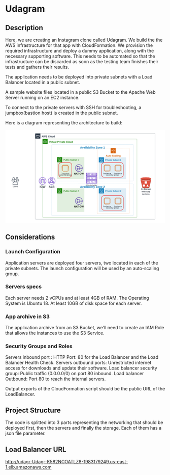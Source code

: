 # Udagram

## Description
Here, we are creating an Instagram clone called Udagram. We build the the AWS infrastructure
for that app with CloudFormation.
We provision the required infrastructure and deploy a dummy application, along with 
the necessary supporting software. 
This needs to be automated so that the infrastructure can be discarded as soon as 
the testing team finishes their tests and gathers their results.

The application needs to be deployed into private subnets with a Load Balancer located in a public subnet.

A sample website files located in a public S3 Bucket to the Apache Web Server running on an EC2 instance. 

To connect to the private servers with SSH for troubleshooting, a jumpbox(bastion host) is created in the public subnet.

Here is a diagram representing the architecture to build:

![alt text](https://github.com/awadiagne/Udagram/blob/3b5a194112a6ea2c71d0dddf2cbbf7c85dec8300/Udagram%20Diagram.png)

## Considerations

### Launch Configuration 
Application servers are deployed four servers, two located in each of the private subnets. 
The launch configuration will be used by an auto-scaling group.

### Servers specs
Each server needs 2 vCPUs and at least 4GB of RAM. The Operating System is Ubuntu 18.
At least 10GB of disk space for each server.

### App archive in S3
The application archive from an S3 Bucket, we'll need to create an IAM Role that allows the instances to use the S3 Service.

### Security Groups and Roles
Servers inbound port : HTTP Port: 80 for the Load Balancer and the Load Balancer Health Check. 
Servers outbound ports: Unrestricted internet access for downloads and update their software.
Load balancer security group: Public traffic (0.0.0.0/0) on port 80 inbound. 
Load balancer Outbound: Port 80 to reach the internal servers.

Output exports of the CloudFormation script should be the public URL of the LoadBalancer.

## Project Structure
The code is splitted into 3 parts representing the networking that should be deployed first, then the servers and finally the storage. 
Each of them has a json file parameter.

## Load Balancer URL
http://udagr-Udagr-K582NCOATLZ8-1983179249.us-east-1.elb.amazonaws.com
